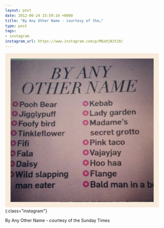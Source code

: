 ```yaml
---
layout: post
date: 2012-06-24 15:59:14 +0000
title: "By Any Other Name - courtesy of the…"
type: post
tags:
- instagram
instagram_url: https://www.instagram.com/p/MQzOjNJt20/
---
```


![Instagram - MQzOjNJt20](/assets/MQzOjNJt20.jpg){:class="instagram"}

By Any Other Name - courtesy of the Sunday Times
